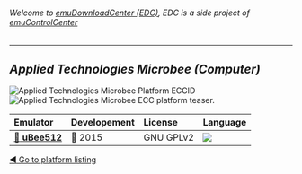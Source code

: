 ###### Welcome to [emuDownloadCenter (EDC)](https://github.com/PhoenixInteractiveNL/emuDownloadCenter/wiki/), EDC is a side project of [emuControlCenter](https://github.com/PhoenixInteractiveNL/emuControlCenter/wiki/)
***
## _Applied Technologies Microbee (Computer)_
![](https://raw.githubusercontent.com/wiki/PhoenixInteractiveNL/emuDownloadCenter/images_platform/ecc_mb_cell.png "Applied Technologies Microbee Platform ECCID")
![](https://raw.githubusercontent.com/wiki/PhoenixInteractiveNL/emuDownloadCenter/images_platform/ecc_mb_teaser.png "Applied Technologies Microbee ECC platform teaser.")

| Emulator | Developement | License | Language |
|:---------|:-------------|:--------|:---------|
| [:file_folder: **uBee512**](https://github.com/PhoenixInteractiveNL/emuDownloadCenter/wiki/Emulator-ubee512#menu) | :large_blue_circle: 2015 | GNU GPLv2 | ![](https://raw.githubusercontent.com/wiki/PhoenixInteractiveNL/emuDownloadCenter/images_flags/icon_flag_EN_24.png) |

[:arrow_backward: Go to platform listing](https://github.com/PhoenixInteractiveNL/emuDownloadCenter/wiki/EDC-Platform-List)
